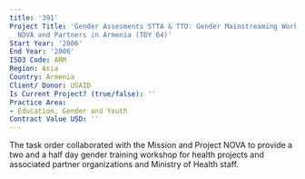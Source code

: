 ```yaml
---
title: '391'
Project Title: 'Gender Assesments STTA & TTO: Gender Mainstreaming Workshop for Project
  NOVA and Partners in Armenia (TDY 64)'
Start Year: '2006'
End Year: '2006'
ISO3 Code: ARM
Region: Asia
Country: Armenia
Client/ Donor: USAID
Is Current Project? (true/false): ''
Practice Area:
- Education, Gender and Youth
Contract Value USD: ''
---
```


The task order collaborated with the Mission and Project NOVA to provide a two and a half day gender training workshop for health projects and associated partner organizations and Ministry of Health staff.